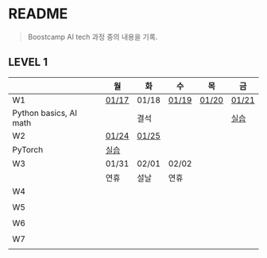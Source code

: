 # README

> Boostcamp AI tech 과정 중의 내용을 기록.



## LEVEL 1

|                        | 월                                                           | 화                                                           | 수                                                           | 목                                                           | 금                                                           |
| ---------------------- | ------------------------------------------------------------ | ------------------------------------------------------------ | ------------------------------------------------------------ | ------------------------------------------------------------ | ------------------------------------------------------------ |
| W1                     | [01/17](https://github.com/YJ0522771/TIL/blob/master/Study%20Note/Boostcamp%20AI%20tech/Level1/0117.md) | 01/18                                                        | [01/19](https://github.com/YJ0522771/TIL/blob/master/Study%20Note/Boostcamp%20AI%20tech/Level1/0119.md) | [01/20](https://github.com/YJ0522771/TIL/blob/master/Study%20Note/Boostcamp%20AI%20tech/Level1/0120.md) | [01/21](https://github.com/YJ0522771/TIL/blob/master/Study%20Note/Boostcamp%20AI%20tech/Level1/0121.md) |
| Python basics, AI math |                                                              | 결석                                                         |                                                              |                                                              | [실습](https://github.com/YJ0522771/TIL/blob/master/Study%20Note/Boostcamp%20AI%20tech/Level1/0121.ipynb) |
| W2                     | [01/24](https://github.com/YJ0522771/TIL/blob/master/Study%20Note/Boostcamp%20AI%20tech/Level1/0124.md) | [01/25](https://github.com/YJ0522771/TIL/blob/master/Study%20Note/Boostcamp%20AI%20tech/Level1/0125.md) |                                                              |                                                              |                                                              |
| PyTorch                | [실습](https://github.com/YJ0522771/TIL/blob/master/Study%20Note/Boostcamp%20AI%20tech/Level1/0124.ipynb) |                                                              |                                                              |                                                              |                                                              |
| W3                     | 01/31                                                        | 02/01                                                        | 02/02                                                        |                                                              |                                                              |
|                        | 연휴                                                         | 설날                                                         | 연휴                                                         |                                                              |                                                              |
| W4                     |                                                              |                                                              |                                                              |                                                              |                                                              |
|                        |                                                              |                                                              |                                                              |                                                              |                                                              |
| W5                     |                                                              |                                                              |                                                              |                                                              |                                                              |
|                        |                                                              |                                                              |                                                              |                                                              |                                                              |
| W6                     |                                                              |                                                              |                                                              |                                                              |                                                              |
|                        |                                                              |                                                              |                                                              |                                                              |                                                              |
| W7                     |                                                              |                                                              |                                                              |                                                              |                                                              |
|                        |                                                              |                                                              |                                                              |                                                              |                                                              |

